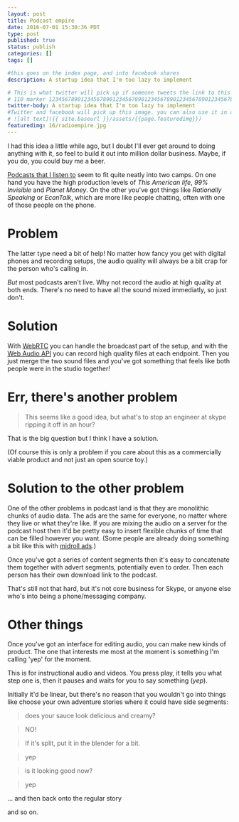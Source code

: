 ```yaml
---
layout: post
title: Podcast empire
date: 2016-07-01 15:30:36 PDT
type: post
published: true
status: publish
categories: []
tags: []

#this goes on the index page, and into facebook shares
description: A startup idea that I'm too lazy to implement

# This is what twitter will pick up if someone tweets the link to this page 
# 110 marker 1234567890123456789012345678901234567890123456789012345678901234567890123456789012345678901234567890123456789
twitter-body: A startup idea that I'm too lazy to implement
#Twitter and facebook will pick up this image. you can also use it in a post with:
# ![alt text]({{ site.baseurl }}/assets/{{page.featuredimg}}) 
featuredimg: 16/radioempire.jpg
---
```


I had this idea a little while ago, but I doubt I'll ever get around to doing anything with it, so feel to build it out into million dollar business. Maybe, if you do, you could buy me a beer.

[Podcasts that I listen to](https://notionparallax.co.uk/2015/podcasts-i-listen-to) seem to fit quite neatly into two camps. On one hand you have the high production levels of _This American life_, _99% Invisible_ and _Planet Money_. On the other you've got things like _Rationally Speaking_ or _EconTalk_, which are more like people chatting, often with one of those people on the phone.

# Problem

The latter type need a bit of help! No matter how fancy you get with digital phones and recording setups, the audio quality will always be a bit crap for the person who's calling in. 

_But_ most podcasts aren't live. Why not record the audio at high quality at both ends. There's no need to have all the sound mixed immediatly, so just don't.

# Solution
With [WebRTC](https://webrtc.org/) you can handle the broadcast part of the setup, and with the [Web Audio API](https://developer.mozilla.org/en-US/docs/Web/API/Web_Audio_API) you can record high quality files at each endpoint. Then you just merge the two sound files and you've got something that feels like both people were in the studio together!

# Err, there's another problem

> This seems like a good idea, but what's to stop an engineer at skype ripping it off in an hour?

That is the big question but I think I have a solution.

(Of course this is only a problem if you care about this as a commercially viable product and not just an open source toy.)

# Solution to the other problem

One of the other problems in podcast land is that they are monolithic chunks of audio data. The ads are the same for everyone, no matter where they live or what they're like. If you are mixing the audio on a server for the podcast host then it'd be pretty easy to insert flexible chunks of time that can be filled however you want. (Some people are already doing something a bit like this with [midroll ads](https://www.google.ca/webhp?sourceid=chrome-instant&ion=1&espv=2&ie=UTF-8&client=ubuntu#q=midroll%20ads).)

Once you've got a series of content segments then it's easy to concatenate them together with advert segments, potentially even to order. Then each person has their own download link to the podcast.

That's still not that hard, but it's not core business for Skype, or anyone else who's into being a phone/messaging company.

# Other things
Once you've got an interface for editing audio, you can make new kinds of product. The one that interests me most at the moment is something I'm calling 'yep' for the moment.

This is for instructional audio and videos. You press play, it tells you what step one is, then it pauses and waits for you to say something (_yep_).

Initially it'd be linear, but there's no reason that you wouldn't go into things like choose your own adventure stories where it could have side segments:

> does your sauce look delicious and creamy?

> NO!

> If it's split, put it in the blender for a bit.

> yep

> is it looking good now?

> yep
 
... and then back onto the regular story

and so on.

